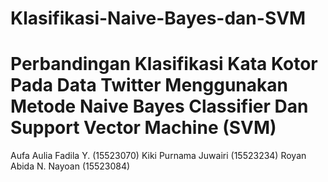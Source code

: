 # Klasifikasi-Naive-Bayes-dan-SVM
# Perbandingan Klasifikasi Kata Kotor Pada Data Twitter Menggunakan Metode Naive Bayes Classifier Dan Support Vector Machine (SVM)
Aufa Aulia Fadila Y. (15523070)
Kiki Purnama Juwairi (15523234)
Royan Abida N. Nayoan (15523084)

